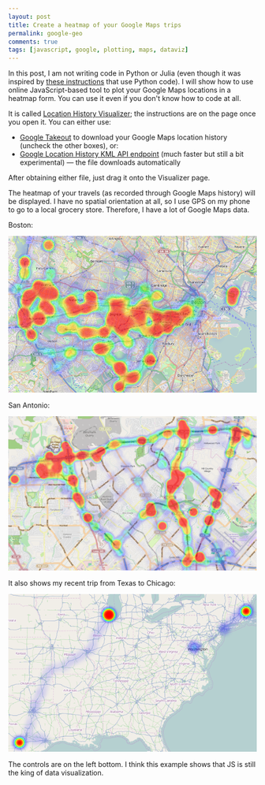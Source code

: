 ```yaml
---
layout: post
title: Create a heatmap of your Google Maps trips
permalink: google-geo
comments: true
tags: [javascript, google, plotting, maps, dataviz]
---
```


In this post, I am not writing code in Python or Julia (even though it was inspired by [these instructions](http://www.chrisalbon.com/map-your-google-location-history/) that use Python code). I will show how to use online JavaScript-based tool to plot your Google Maps locations in a heatmap form. You can use it even if you don't know how to code at all.

It is called [Location History Visualizer](https://theopolis.me/location-history-visualizer/); the instructions are on the page once you open it. You can either use:

* [Google Takeout](https://www.google.com/settings/takeout) to download your Google Maps location history (uncheck the other boxes), or:
* [Google Location History KML API endpoint](https://maps.google.com/locationhistory/kml?startTime=0&endTime=9000000000000) (much faster but still a bit experimental) — the file downloads automatically

After obtaining either file, just drag it onto the Visualizer page.

The heatmap of your travels (as recorded through Google Maps history) will be displayed. I have no spatial orientation at all, so I use GPS on my phone to go to a local grocery store. Therefore, I have a lot of Google Maps data.

Boston:

![](/images/boston_heatmap.png)

San Antonio:

![](/images/SA_heat_map.png)

It also shows my recent trip from Texas to Chicago:

![](/images/us_travel_heatmap.png)

The controls are on the left bottom. I think this example shows that JS is still the king of data visualization.